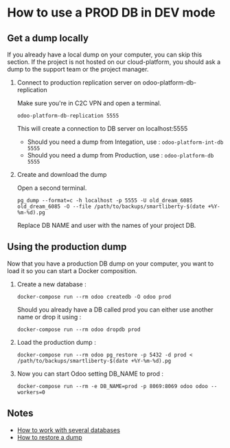 <!--
This file has been generated with 'invoke project.sync'.
Do not modify. Any manual change will be lost.
Please propose your modification on
https://github.com/camptocamp/odoo-template instead.
-->
# How to use a PROD DB in DEV mode

## Get a dump locally

If you already have a local dump on your computer, you can skip this section.
If the project is not hosted on our cloud-platform, you should ask a dump to the support team or the project manager.

1. Connect to production replication server on odoo-platform-db-replication

    Make sure you're in C2C VPN and open a terminal.

    ```
    odoo-platform-db-replication 5555
    ```

    This will create a connection to DB server on localhost:5555

    * Should you need a dump from Integation, use : `odoo-platform-int-db 5555`
    * Should you need a dump from Production, use : `odoo-platform-db 5555`

2. Create and download the dump

    Open a second terminal.

    ```
    pg_dump --format=c -h localhost -p 5555 -U old_dream_6085 old_dream_6085 -O --file /path/to/backups/smartliberty-$(date +%Y-%m-%d).pg
    ```

    Replace DB NAME and user with the names of your project DB.

## Using the production dump

Now that you have a production DB dump on your computer, you want to load it so you can start a Docker composition.

1. Create a new database :

    ```
    docker-compose run --rm odoo createdb -O odoo prod
    ```

    Should you already have a DB called prod you can either use another name or drop it using :

    ```
    docker-compose run --rm odoo dropdb prod
    ```

2. Load the production dump :

    ```
    docker-compose run --rm odoo pg_restore -p 5432 -d prod < /path/to/backups/smartliberty-$(date +%Y-%m-%d).pg
    ```

3. Now you can start Odoo setting DB_NAME to prod :

    ```
    docker-compose run --rm -e DB_NAME=prod -p 8069:8069 odoo odoo --workers=0
    ```

## Notes

* [How to work with several databases](./docker-dev.md#working-with-several-databases)
* [How to restore a dump](./how-to-backup-and-restore-volumes.md#restore-a-dump)
